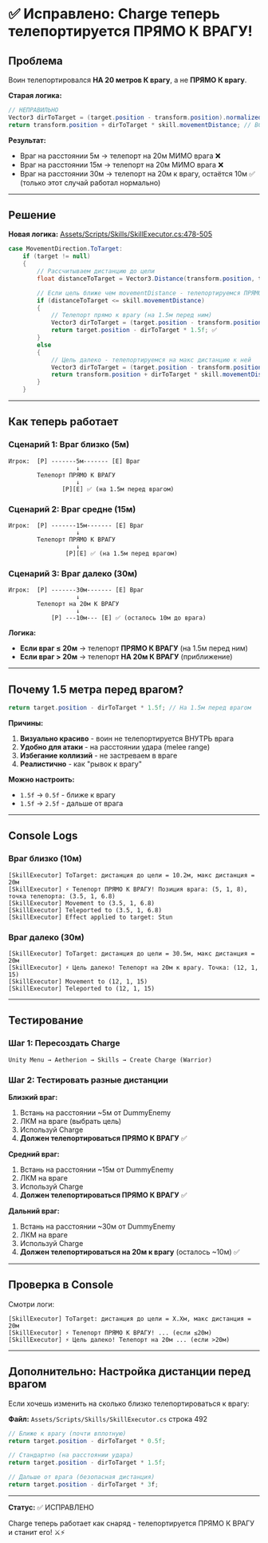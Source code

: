 # ✅ Исправлено: Charge теперь телепортируется ПРЯМО К ВРАГУ!

## Проблема
Воин телепортировался **НА 20 метров К врагу**, а не **ПРЯМО К врагу**.

**Старая логика:**
```csharp
// НЕПРАВИЛЬНО
Vector3 dirToTarget = (target.position - transform.position).normalized;
return transform.position + dirToTarget * skill.movementDistance; // ВСЕГДА +20м
```

**Результат:**
- Враг на расстоянии 5м → телепорт на 20м МИМО врага ❌
- Враг на расстоянии 15м → телепорт на 20м МИМО врага ❌
- Враг на расстоянии 30м → телепорт на 20м к врагу, остаётся 10м ✅ (только этот случай работал нормально)

---

## Решение

**Новая логика:** [Assets/Scripts/Skills/SkillExecutor.cs:478-505](Assets/Scripts/Skills/SkillExecutor.cs#L478-L505)

```csharp
case MovementDirection.ToTarget:
    if (target != null)
    {
        // Рассчитываем дистанцию до цели
        float distanceToTarget = Vector3.Distance(transform.position, target.position);

        // Если цель ближе чем movementDistance - телепортируемся ПРЯМО К НЕЙ
        if (distanceToTarget <= skill.movementDistance)
        {
            // Телепорт прямо к врагу (на 1.5м перед ним)
            Vector3 dirToTarget = (target.position - transform.position).normalized;
            return target.position - dirToTarget * 1.5f; ✅
        }
        else
        {
            // Цель далеко - телепортируемся на макс дистанцию к ней
            Vector3 dirToTarget = (target.position - transform.position).normalized;
            return transform.position + dirToTarget * skill.movementDistance;
        }
    }
```

---

## Как теперь работает

### Сценарий 1: Враг близко (5м)
```
Игрок:  [P] -------5м------- [E] Враг
                   ↓
        Телепорт ПРЯМО К ВРАГУ
                   ↓
               [P][E] ✅ (на 1.5м перед врагом)
```

### Сценарий 2: Враг средне (15м)
```
Игрок:  [P] -------15м------- [E] Враг
                   ↓
        Телепорт ПРЯМО К ВРАГУ
                   ↓
                [P][E] ✅ (на 1.5м перед врагом)
```

### Сценарий 3: Враг далеко (30м)
```
Игрок:  [P] -------30м------- [E] Враг
                   ↓
        Телепорт на 20м К ВРАГУ
                   ↓
            [P] ---10м--- [E] ✅ (осталось 10м до врага)
```

**Логика:**
- **Если враг ≤ 20м** → телепорт **ПРЯМО К ВРАГУ** (на 1.5м перед ним)
- **Если враг > 20м** → телепорт **НА 20м К ВРАГУ** (приближение)

---

## Почему 1.5 метра перед врагом?

```csharp
return target.position - dirToTarget * 1.5f; // На 1.5м перед врагом
```

**Причины:**
1. **Визуально красиво** - воин не телепортируется ВНУТРЬ врага
2. **Удобно для атаки** - на расстоянии удара (melee range)
3. **Избегание коллизий** - не застреваем в враге
4. **Реалистично** - как "рывок к врагу"

**Можно настроить:**
- `1.5f` → `0.5f` - ближе к врагу
- `1.5f` → `2.5f` - дальше от врага

---

## Console Logs

### Враг близко (10м)
```
[SkillExecutor] ToTarget: дистанция до цели = 10.2м, макс дистанция = 20м
[SkillExecutor] ⚡ Телепорт ПРЯМО К ВРАГУ! Позиция врага: (5, 1, 8), точка телепорта: (3.5, 1, 6.8)
[SkillExecutor] Movement to (3.5, 1, 6.8)
[SkillExecutor] Teleported to (3.5, 1, 6.8)
[SkillExecutor] Effect applied to target: Stun
```

### Враг далеко (30м)
```
[SkillExecutor] ToTarget: дистанция до цели = 30.5м, макс дистанция = 20м
[SkillExecutor] ⚡ Цель далеко! Телепорт на 20м к врагу. Точка: (12, 1, 15)
[SkillExecutor] Movement to (12, 1, 15)
[SkillExecutor] Teleported to (12, 1, 15)
```

---

## Тестирование

### Шаг 1: Пересоздать Charge
```
Unity Menu → Aetherion → Skills → Create Charge (Warrior)
```

### Шаг 2: Тестировать разные дистанции

**Близкий враг:**
1. Встань на расстоянии ~5м от DummyEnemy
2. ЛКМ на враге (выбрать цель)
3. Используй Charge
4. **Должен телепортироваться ПРЯМО К ВРАГУ** ✅

**Средний враг:**
1. Встань на расстоянии ~15м от DummyEnemy
2. ЛКМ на враге
3. Используй Charge
4. **Должен телепортироваться ПРЯМО К ВРАГУ** ✅

**Дальний враг:**
1. Встань на расстоянии ~30м от DummyEnemy
2. ЛКМ на враге
3. Используй Charge
4. **Должен телепортироваться на 20м к врагу** (осталось ~10м) ✅

---

## Проверка в Console

Смотри логи:
```
[SkillExecutor] ToTarget: дистанция до цели = X.Xм, макс дистанция = 20м
[SkillExecutor] ⚡ Телепорт ПРЯМО К ВРАГУ! ... (если ≤20м)
[SkillExecutor] ⚡ Цель далеко! Телепорт на 20м ... (если >20м)
```

---

## Дополнительно: Настройка дистанции перед врагом

Если хочешь изменить на сколько близко телепортироваться к врагу:

**Файл:** `Assets/Scripts/Skills/SkillExecutor.cs` строка 492

```csharp
// Ближе к врагу (почти вплотную)
return target.position - dirToTarget * 0.5f;

// Стандартно (на расстоянии удара)
return target.position - dirToTarget * 1.5f;

// Дальше от врага (безопасная дистанция)
return target.position - dirToTarget * 3f;
```

---

**Статус:** ✅ ИСПРАВЛЕНО

Charge теперь работает как снаряд - телепортируется ПРЯМО К ВРАГУ и станит его! ⚔️⚡
